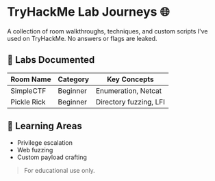# TryHackMe Lab Journeys 🌐

A collection of room walkthroughs, techniques, and custom scripts I've used on TryHackMe. No answers or flags are leaked.

## 🧩 Labs Documented

| Room Name         | Category       | Key Concepts            |
|-------------------|----------------|-------------------------|
| SimpleCTF         | Beginner       | Enumeration, Netcat     |
| Pickle Rick       | Beginner       | Directory fuzzing, LFI  |

## 🧠 Learning Areas

- Privilege escalation
- Web fuzzing
- Custom payload crafting

> For educational use only.
